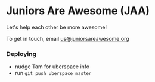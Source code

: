# Juniors Are Awesome (JAA)

Let's help each other be more awesome!

To get in touch, email us@juniorsareawesome.org

### Deploying

* nudge Tam for uberspace info
* run `git push uberspace master`


